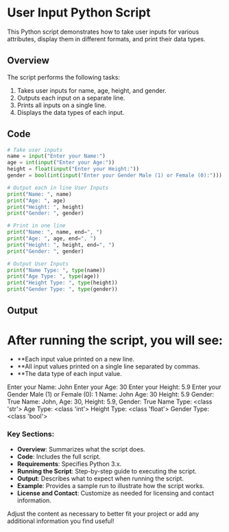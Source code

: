 # User Input Python Script

This Python script demonstrates how to take user inputs for various attributes, display them in different formats, and print their data types.

## Overview

The script performs the following tasks:
1. Takes user inputs for name, age, height, and gender.
2. Outputs each input on a separate line.
3. Prints all inputs on a single line.
4. Displays the data types of each input.

## Code

```python
# Take user inputs
name = input("Enter your Name:")
age = int(input("Enter your Age:"))
height = float(input("Enter your Height:"))
gender = bool(int(input("Enter your Gender Male (1) or Female (0):")))

# Output each in line User Inputs
print("Name: ", name)
print("Age: ", age)
print("Height: ", height)
print("Gender: ", gender)

# Print in one line
print("Name: ", name, end=", ")
print("Age: ", age, end=", ")
print("Height: ", height, end=", ")
print("Gender: ", gender)

# Output User Inputs
print("Name Type: ", type(name))
print("Age Type: ", type(age))
print("Height Type: ", type(height))
print("Gender Type: ", type(gender))
```
## Output
# After running the script, you will see:

- **Each input value printed on a new line.
- **All input values printed on a single line separated by commas.
- **The data type of each input value.

Enter your Name: John
Enter your Age: 30
Enter your Height: 5.9
Enter your Gender Male (1) or Female (0): 1
Name:  John
Age:  30
Height:  5.9
Gender:  True
Name:  John, Age:  30, Height:  5.9, Gender:  True
Name Type:  <class 'str'>
Age Type:  <class 'int'>
Height Type:  <class 'float'>
Gender Type:  <class 'bool'>


### Key Sections:
- **Overview**: Summarizes what the script does.
- **Code**: Includes the full script.
- **Requirements**: Specifies Python 3.x.
- **Running the Script**: Step-by-step guide to executing the script.
- **Output**: Describes what to expect when running the script.
- **Example**: Provides a sample run to illustrate how the script works.
- **License and Contact**: Customize as needed for licensing and contact information.

Adjust the content as necessary to better fit your project or add any additional information you find useful!
